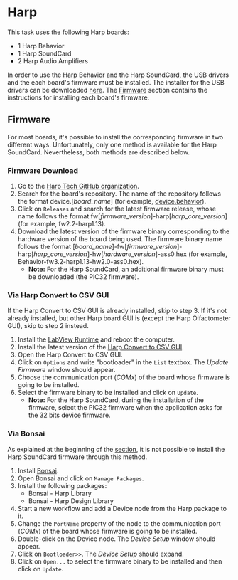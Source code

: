 # Harp

This task uses the following Harp boards:
- 1 Harp Behavior
- 1 Harp SoundCard
- 2 Harp Audio Amplifiers
<!-- - 1 Harp Clock Synchronizer -->

In order to use the Harp Behavior and the Harp SoundCard, the USB drivers and the each board's firmware must be installed. The installer for the USB drivers can be downloaded [here](https://bitbucket.org/fchampalimaud/downloads/downloads/UsbDriver-2.12.26.zip). The [Firmware](#firmware) section contains the instructions for installing each board's firmware.

## Firmware
For most boards, it's possible to install the corresponding firmware in two different ways. Unfortunately, only one method is available for the Harp SoundCard. Nevertheless, both methods are described below.

### Firmware Download
1. Go to the [Harp Tech GitHub organization](https://github.com/harp-tech).
2. Search for the board's repository. The name of the repository follows the format device.[_board_name_] (for example, [device.behavior](https://github.com/harp-tech/device.behavior)).
3. Click on `Releases` and search for the latest firmware release, whose name follows the format fw[_firmware_version_]-harp[_harp_core_version_] (for example, fw2.2-harp1.13).
4. Download the latest version of the firmware binary corresponding to the hardware version of the board being used. The firmware binary name follows the format [_board_name_]-fw[_firmware_version_]-harp[_harp_core_version_]-hw[_hardware_version_]-ass0.hex (for example, Behavior-fw3.2-harp1.13-hw2.0-ass0.hex).
    - **Note:** For the Harp SoundCard, an additional firmware binary must be downloaded (the PIC32 firmware).

### Via Harp Convert to CSV GUI
If the Harp Convert to CSV GUI is already installed, skip to step 3. If it's not already installed, but other Harp board GUI is (except the Harp Olfactometer GUI), skip to step 2 instead.

1. Install the [LabView Runtime](https://bitbucket.org/fchampalimaud/downloads/downloads/Runtime-1.0.zip) and reboot the computer.
2. Install the latest version of the [Harp Convert to CSV GUI](https://github.com/harp-tech/csv_converter/releases/tag/1.9.0-preview).
3. Open the Harp Convert to CSV GUI.
4. Click on `Options` and write "bootloader" in the `List` textbox. The _Update Firmware_ window should appear.
5. Choose the communication port (_COMx_) of the board whose firmware is going to be installed.
6. Select the firmware binary to be installed and click on `Update`.
    - **Note:** For the Harp SoundCard, during the installation of the firmware, select the PIC32 firmware when the application asks for the 32 bits device firmware.

### Via Bonsai
As explained at the beginning of the [section](#firmware), it is not possible to install the Harp SoundCard firmware through this method.

1. Install [Bonsai](https://bonsai-rx.org/docs/articles/installation.html).
2. Open Bonsai and click on `Manage Packages`.
3. Install the following packages:
    - Bonsai - Harp Library
    - Bonsai - Harp Design Library
4. Start a new workflow and add a Device node from the Harp package to it.
5. Change the `PortName` property of the node to the communication port (_COMx_) of the board whose firmware is going to be installed.
6. Double-click on the Device node. The _Device Setup_ window should appear.
7. Click on `Bootloader>>`. The _Device Setup_ should expand.
8. Click on `Open...` to select the firmware binary to be installed and then click on `Update`.